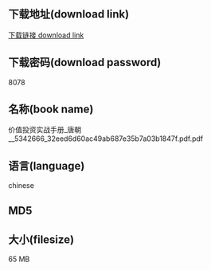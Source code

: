 ## 下载地址(download link)
[下载链接 download link](https://tutu365.netlify.app/?s=%E4%BB%B7%E5%80%BC%E6%8A%95%E8%B5%84%E5%AE%9E%E6%88%98%E6%89%8B%E5%86%8C_%E5%94%90%E6%9C%9D__5342666_32eed6d60ac49ab687e35b7a03b1847f.pdf)

## 下载密码(download password)
8078

## 名称(book name)
价值投资实战手册_唐朝__5342666_32eed6d60ac49ab687e35b7a03b1847f.pdf.pdf

## 语言(language)
chinese

## MD5


## 大小(filesize)
65 MB
